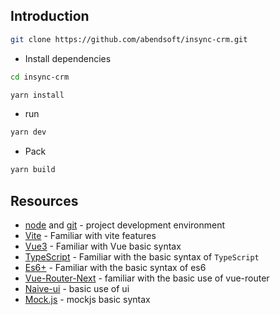 ## Introduction

```bash
git clone https://github.com/abendsoft/insync-crm.git
```

- Install dependencies

```bash
cd insync-crm

yarn install

```

- run

```bash
yarn dev
```

- Pack

```bash
yarn build
```

## Resources

- [node](http://nodejs.org/) and [git](https://git-scm.com/) - project development environment
- [Vite](https://vitejs.dev/) - Familiar with vite features
- [Vue3](https://v3.vuejs.org/) - Familiar with Vue basic syntax
- [TypeScript](https://www.typescriptlang.org/) - Familiar with the basic syntax of `TypeScript`
- [Es6+](http://es6.ruanyifeng.com/) - Familiar with the basic syntax of es6
- [Vue-Router-Next](https://next.router.vuejs.org/) - familiar with the basic use of vue-router
- [Naive-ui](https://www.naiveui.com/) - basic use of ui
- [Mock.js](https://github.com/nuysoft/Mock) - mockjs basic syntax
